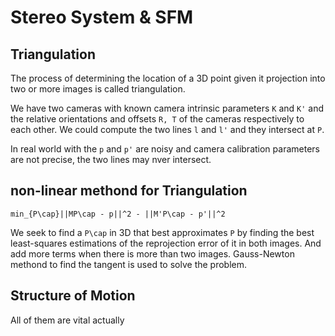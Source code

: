 # Stereo System & SFM
## Triangulation
The process of determining the location of a 3D point given it projection into two or more images is called triangulation.

We have two cameras with known camera intrinsic parameters `K` and `K'` and the relative orientations and offsets `R, T` of the cameras respectively 
to each other. We could compute the two lines `l` and `l'` and they intersect at `P`.

In real world with the `p` and `p'` are noisy and camera calibration parameters are not precise, the two lines may nver intersect.

## non-linear methond for Triangulation
```
min_{P\cap}||MP\cap - p||^2 - ||M'P\cap - p'||^2
```
We seek to find a `P\cap` in 3D that best approximates `P` by finding the best least-squares estimations of the reprojection error of it in both images. 
And add more terms when there is more than two images. Gauss-Newton methond to find the tangent is used to solve the problem.

## Structure of Motion
All of them are vital actually
